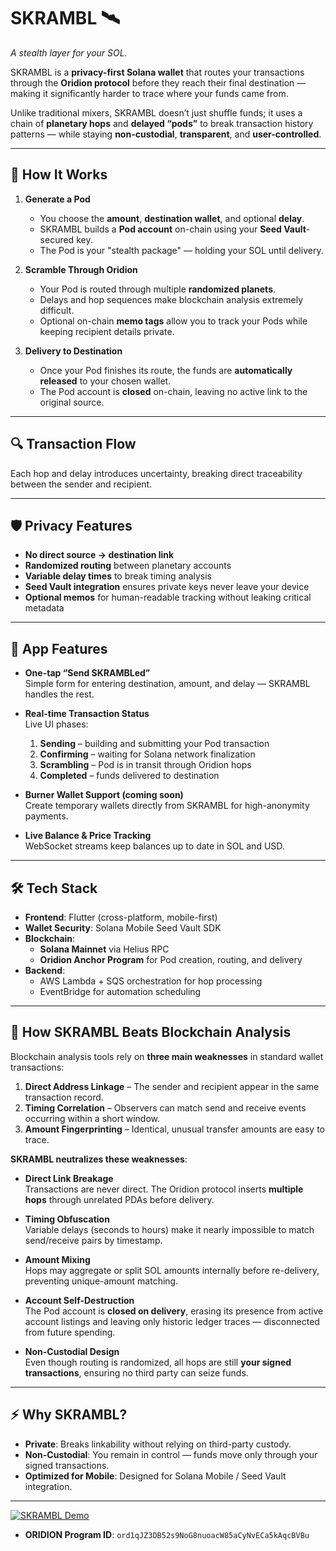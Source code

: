 # **SKRAMBL** 🛰️  
*A stealth layer for your SOL.*

SKRAMBL is a **privacy-first Solana wallet** that routes your transactions through the **Oridion protocol** before they reach their final destination — making it significantly harder to trace where your funds came from.

Unlike traditional mixers, SKRAMBL doesn’t just shuffle funds; it uses a chain of **planetary hops** and **delayed “pods”** to break transaction history patterns — while staying **non-custodial**, **transparent**, and **user-controlled**.

---

## 🚀 **How It Works**

1. **Generate a Pod**  
   - You choose the **amount**, **destination wallet**, and optional **delay**.  
   - SKRAMBL builds a **Pod account** on-chain using your **Seed Vault**-secured key.  
   - The Pod is your "stealth package" — holding your SOL until delivery.

2. **Scramble Through Oridion**  
   - Your Pod is routed through multiple **randomized planets**.  
   - Delays and hop sequences make blockchain analysis extremely difficult.  
   - Optional on-chain **memo tags** allow you to track your Pods while keeping recipient details private.

3. **Delivery to Destination**  
   - Once your Pod finishes its route, the funds are **automatically released** to your chosen wallet.  
   - The Pod account is **closed** on-chain, leaving no active link to the original source.

---

## 🔍 **Transaction Flow**
Each hop and delay introduces uncertainty, breaking direct traceability between the sender and recipient.

---

## 🛡️ **Privacy Features**

- **No direct source → destination link**  
- **Randomized routing** between planetary accounts  
- **Variable delay times** to break timing analysis  
- **Seed Vault integration** ensures private keys never leave your device  
- **Optional memos** for human-readable tracking without leaking critical metadata  

---

## 📱 **App Features**

- **One-tap “Send SKRAMBLed”**  
  Simple form for entering destination, amount, and delay — SKRAMBL handles the rest.

- **Real-time Transaction Status**  
  Live UI phases:  
  1. **Sending** – building and submitting your Pod transaction  
  2. **Confirming** – waiting for Solana network finalization  
  3. **Scrambling** – Pod is in transit through Oridion hops  
  4. **Completed** – funds delivered to destination  

- **Burner Wallet Support (coming soon)**  
  Create temporary wallets directly from SKRAMBL for high-anonymity payments.

- **Live Balance & Price Tracking**  
  WebSocket streams keep balances up to date in SOL and USD.

---

## 🛠️ **Tech Stack**

- **Frontend**: Flutter (cross-platform, mobile-first)  
- **Wallet Security**: Solana Mobile Seed Vault SDK  
- **Blockchain**:  
  - **Solana Mainnet** via Helius RPC  
  - **Oridion Anchor Program** for Pod creation, routing, and delivery  
- **Backend**:  
  - AWS Lambda + SQS orchestration for hop processing  
  - EventBridge for automation scheduling  

---

## 🧠 **How SKRAMBL Beats Blockchain Analysis**

Blockchain analysis tools rely on **three main weaknesses** in standard wallet transactions:  
1. **Direct Address Linkage** – The sender and recipient appear in the same transaction record.  
2. **Timing Correlation** – Observers can match send and receive events occurring within a short window.  
3. **Amount Fingerprinting** – Identical, unusual transfer amounts are easy to trace.  

**SKRAMBL neutralizes these weaknesses**:  
- **Direct Link Breakage**  
  Transactions are never direct. The Oridion protocol inserts **multiple hops** through unrelated PDAs before delivery.  

- **Timing Obfuscation**  
  Variable delays (seconds to hours) make it nearly impossible to match send/receive pairs by timestamp.  

- **Amount Mixing**  
  Hops may aggregate or split SOL amounts internally before re-delivery, preventing unique-amount matching.  

- **Account Self-Destruction**  
  The Pod account is **closed on delivery**, erasing its presence from active account listings and leaving only historic ledger traces — disconnected from future spending.  

- **Non-Custodial Design**  
  Even though routing is randomized, all hops are still **your signed transactions**, ensuring no third party can seize funds.  

---

## ⚡ **Why SKRAMBL?**

- **Private**: Breaks linkability without relying on third-party custody.  
- **Non-Custodial**: You remain in control — funds move only through your signed transactions.  
- **Optimized for Mobile**: Designed for Solana Mobile / Seed Vault integration.  

---

[![SKRAMBL Demo](https://img.youtube.com/vi/QREn8qQmtyU/0.jpg)](https://youtube.com/shorts/V_B_B4QPfFI)
- **ORIDION Program ID**: `ord1qJZ3DB52s9NoG8nuoacW85aCyNvECa5kAqcBVBu`
